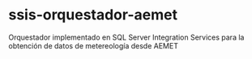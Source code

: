 # ssis-orquestador-aemet
Orquestador implementado en SQL Server Integration Services para la obtención de datos de metereología desde AEMET
